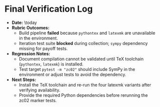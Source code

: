 # Final Verification Log

- **Date:** \today
- **Rubric Outcomes:**
  - Build pipeline **failed** because `pythontex` and `latexmk` are unavailable in the environment.
  - Iteration test suite **blocked** during collection; `sympy` dependency missing for payoff tests.
- **Regression Notes:**
  - Document compilation cannot be validated until TeX toolchain (`pythontex`, `latexmk`) is installed.
  - Test target `pytest -m "zc02"` should include SymPy in the environment or adjust tests to avoid the dependency.
- **Next Steps:**
  - Install the TeX toolchain and re-run the four latexmk variants after verifying availability.
  - Provide the required Python dependencies before rerunning the zc02 marker tests.
